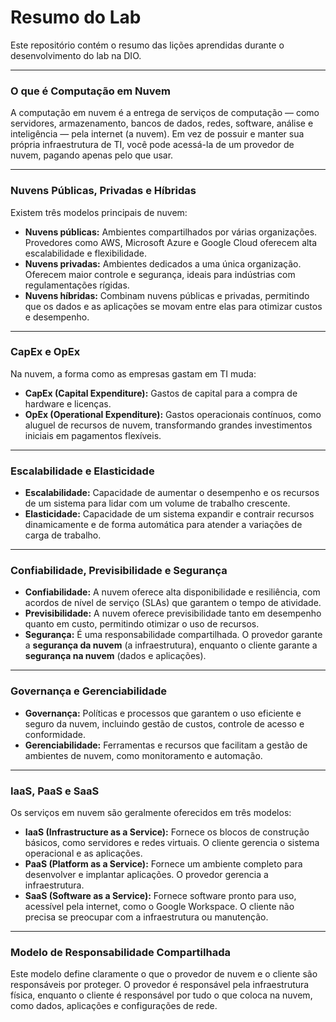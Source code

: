 # Resumo do Lab
Este repositório contém o resumo das lições aprendidas durante o desenvolvimento do lab na DIO.

---

### O que é Computação em Nuvem

A computação em nuvem é a entrega de serviços de computação — como servidores, armazenamento, bancos de dados, redes, software, análise e inteligência — pela internet (a nuvem). Em vez de possuir e manter sua própria infraestrutura de TI, você pode acessá-la de um provedor de nuvem, pagando apenas pelo que usar.

---

### Nuvens Públicas, Privadas e Híbridas

Existem três modelos principais de nuvem:

* **Nuvens públicas:** Ambientes compartilhados por várias organizações. Provedores como AWS, Microsoft Azure e Google Cloud oferecem alta escalabilidade e flexibilidade.
* **Nuvens privadas:** Ambientes dedicados a uma única organização. Oferecem maior controle e segurança, ideais para indústrias com regulamentações rígidas.
* **Nuvens híbridas:** Combinam nuvens públicas e privadas, permitindo que os dados e as aplicações se movam entre elas para otimizar custos e desempenho.

---

### CapEx e OpEx

Na nuvem, a forma como as empresas gastam em TI muda:

* **CapEx (Capital Expenditure):** Gastos de capital para a compra de hardware e licenças.
* **OpEx (Operational Expenditure):** Gastos operacionais contínuos, como aluguel de recursos de nuvem, transformando grandes investimentos iniciais em pagamentos flexíveis.

---

### Escalabilidade e Elasticidade

* **Escalabilidade:** Capacidade de aumentar o desempenho e os recursos de um sistema para lidar com um volume de trabalho crescente.
* **Elasticidade:** Capacidade de um sistema expandir e contrair recursos dinamicamente e de forma automática para atender a variações de carga de trabalho.

---

### Confiabilidade, Previsibilidade e Segurança

* **Confiabilidade:** A nuvem oferece alta disponibilidade e resiliência, com acordos de nível de serviço (SLAs) que garantem o tempo de atividade.
* **Previsibilidade:** A nuvem oferece previsibilidade tanto em desempenho quanto em custo, permitindo otimizar o uso de recursos.
* **Segurança:** É uma responsabilidade compartilhada. O provedor garante a **segurança da nuvem** (a infraestrutura), enquanto o cliente garante a **segurança na nuvem** (dados e aplicações).

---

### Governança e Gerenciabilidade

* **Governança:** Políticas e processos que garantem o uso eficiente e seguro da nuvem, incluindo gestão de custos, controle de acesso e conformidade.
* **Gerenciabilidade:** Ferramentas e recursos que facilitam a gestão de ambientes de nuvem, como monitoramento e automação.

---

### IaaS, PaaS e SaaS

Os serviços em nuvem são geralmente oferecidos em três modelos:

* **IaaS (Infrastructure as a Service):** Fornece os blocos de construção básicos, como servidores e redes virtuais. O cliente gerencia o sistema operacional e as aplicações.
* **PaaS (Platform as a Service):** Fornece um ambiente completo para desenvolver e implantar aplicações. O provedor gerencia a infraestrutura.
* **SaaS (Software as a Service):** Fornece software pronto para uso, acessível pela internet, como o Google Workspace. O cliente não precisa se preocupar com a infraestrutura ou manutenção.

---

### Modelo de Responsabilidade Compartilhada

Este modelo define claramente o que o provedor de nuvem e o cliente são responsáveis por proteger. O provedor é responsável pela infraestrutura física, enquanto o cliente é responsável por tudo o que coloca na nuvem, como dados, aplicações e configurações de rede.

